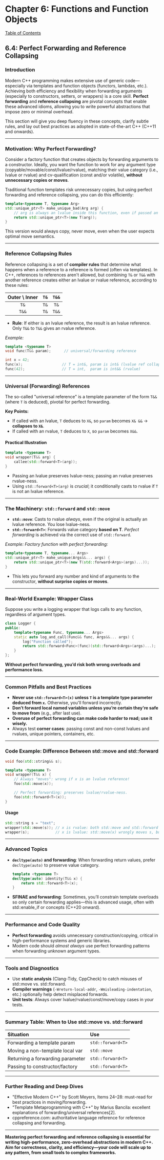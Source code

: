 # Chapter 6: Functions and Function Objects  
[Table of Contents](../README.md)
## 6.4: Perfect Forwarding and Reference Collapsing

### Introduction

Modern C++ programming makes extensive use of generic code—especially via templates and function objects (functors, lambdas, etc.). Achieving both efficiency and flexibility when forwarding arguments (especially to constructors, setters, or wrappers) is a core skill. **Perfect forwarding** and **reference collapsing** are pivotal concepts that enable these advanced idioms, allowing you to write powerful abstractions that impose zero or minimal overhead.

This section will give you deep fluency in these concepts, clarify subtle rules, and lay out best practices as adopted in state-of-the-art C++ (C++11 and onwards).

---

### Motivation: Why Perfect Forwarding?

Consider a factory function that creates objects by forwarding arguments to a constructor. Ideally, you want the function to work for any argument type (copyable/movable/const/lvalue/rvalue), matching their value category (i.e., lvalue or rvalue) and cv-qualification (const and/or volatile), **without unnecessary copies or moves**.

Traditional function templates risk unnecessary copies, but using perfect forwarding and reference collapsing, you can do this efficiently:
```cpp
template<typename T, typename Arg>
std::unique_ptr<T> make_unique_bad(Arg arg) {
    // arg is always an lvalue inside this function, even if passed an rvalue!
    return std::unique_ptr<T>(new T(arg));
}
```
This version would always copy, never move, even when the user expects optimal move semantics.

---

### Reference Collapsing Rules

Reference collapsing is a set of **compiler rules** that determine what happens when a reference to a reference is formed (often via templates). In C++, references to references aren't allowed, but combining `T&` or `T&&` with another reference creates either an lvalue or rvalue reference, according to these rules:

| Outer \ Inner | `T&`         | `T&&`        |
|:-------------:|:------------:|:------------:|
| `T&`          | `T&`         | `T&`         |
| `T&&`         | `T&`         | `T&&`        |

- **Rule**: If either is an lvalue reference, the result is an lvalue reference. Only `T&&` to `T&&` gives an rvalue reference.

*Example:*
```cpp
template <typename T>
void func(T&& param);      // universal/forwarding reference

int x = 42;
func(x);                  // T = int&, param is int& (lvalue ref collapse)
func(42);                 // T = int,  param is int&& (rvalue)
```

---

### Universal (Forwarding) References

The so-called "universal reference" is a template parameter of the form `T&&` (where `T` is deduced), pivotal for perfect forwarding.

**Key Points:**
- If called with an lvalue, `T` deduces to `X&`, so `param` becomes `X& &&` → **collapses to `X&`**.
- If called with an rvalue, `T` deduces to `X`, so `param` becomes `X&&`.

#### Practical Illustration

```cpp
template <typename T>
void wrapper(T&& arg) {
    callee(std::forward<T>(arg));
}
```
- Passing an lvalue preserves lvalue-ness; passing an rvalue preserves rvalue-ness.
- Using `std::forward<T>(arg)` is *crucial*; it conditionally casts to rvalue if `T` is not an lvalue reference.

---

### The Machinery: `std::forward` and `std::move`

- **`std::move`**: Casts to rvalue *always*, even if the original is actually an lvalue reference. You lose lvalue-ness.
- **`std::forward<T>`**: Forwards value category **based on T**. *Perfect forwarding* is achieved via the correct use of `std::forward`.

*Example: Factory function with perfect forwarding:*
```cpp
template<typename T, typename... Args>
std::unique_ptr<T> make_unique(Args&&... args) {
    return std::unique_ptr<T>(new T(std::forward<Args>(args)...));
}
```
- This lets you forward any number and kind of arguments to the constructor, **without surprise copies or moves**.

---

### Real-World Example: Wrapper Class

Suppose you write a logging wrapper that logs calls to any function, regardless of argument types.

```cpp
class Logger {
public:
    template<typename Func, typename... Args>
    static auto log_and_call(Func&& func, Args&&... args) {
        log("Function called");
        return std::forward<Func>(func)(std::forward<Args>(args)...);
    }
};
```
**Without perfect forwarding, you’d risk both wrong overloads and performance loss.**

---

### Common Pitfalls and Best Practices

- **Never use `std::forward<T>(x)` unless `T` is a template type parameter deduced from `x`.** Otherwise, you'll forward incorrectly.
- **Don’t forward local named variables unless you’re certain they're safe to move from** (e.g., after last use).
- **Overuse of perfect forwarding can make code harder to read; use it wisely.**
- Always test **corner cases**: passing const and non-const lvalues and rvalues, unique pointers, containers, etc.

---

### Code Example: Difference Between std::move and std::forward

```cpp
void foo(std::string&& s);

template <typename T>
void wrapper(T&& x) {
    // Always "moves": wrong if x is an lvalue reference!
    foo(std::move(x));

    // Perfect forwarding: preserves lvalue/rvalue-ness.
    foo(std::forward<T>(x));
}
```

#### Usage
```cpp
std::string s = "text";
wrapper(std::move(s)); // x is rvalue: both std::move and std::forward are "ok"
wrapper(s);            // x is lvalue: std::move(x) wrongly moves s, but std::forward<T>(x) passes as lvalue
```

---

### Advanced Topics

- **`decltype(auto)` and forwarding**: When forwarding return values, prefer `decltype(auto)` to preserve value category.
  ```cpp
  template <typename T>
  decltype(auto) identity(T&& x) {
      return std::forward<T>(x);
  }
  ```
- **SFINAE and forwarding**: Sometimes, you’ll constrain template overloads so only certain forwarding applies—this is advanced usage, often with std::enable_if or concepts (C++20 onward).

---

### Performance and Code Quality

- **Perfect forwarding** avoids unnecessary construction/copying, critical in high-performance systems and generic libraries.
- Modern code should *almost always* use perfect forwarding patterns when forwarding unknown argument types.

---

### Tools and Diagnostics

- Use **static analysis** (Clang-Tidy, CppCheck) to catch misuses of std::move vs. std::forward.
- **Compiler warnings** (`-Wreturn-local-addr`, `-Wmisleading-indentation`, etc.) optionally help detect misplaced forwards.
- **Unit tests**: Always cover lvalue/rvalue/const/move/copy cases in your tests.

---

### Summary Table: When to Use std::move vs. std::forward

| Situation                        | Use              |
|:----------------------------------|:-----------------|
| Forwarding a template param       | `std::forward<T>`|
| Moving a non-template local var   | `std::move`      |
| Returning a forwarding parameter  | `std::forward<T>`|
| Passing to constructor/factory    | `std::forward<T>`|

---

### Further Reading and Deep Dives

- "Effective Modern C++" by Scott Meyers, Items 24–28: must-read for best practices in moving/forwarding.
- "Template Metaprogramming with C++" by Marius Bancila: excellent explanations of forwarding/universal references[2].
- cppreference.com: authoritative language reference for reference collapsing and forwarding.

---

**Mastering perfect forwarding and reference collapsing is essential for writing high-performance, zero-overhead abstractions in modern C++. Aim for correctness, clarity, and efficiency—your code will scale up to any pattern, from small tools to complex frameworks.**